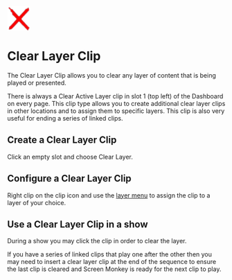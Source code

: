 ![](../../images/ClearLayerIcon.png) 
# Clear Layer Clip

The Clear Layer Clip allows you to clear any layer of content that is being played or presented.

There is always a Clear Active Layer clip in slot 1 (top left) of the Dashboard on every page. This clip type allows you to create additional clear layer clips in other locations and to assign them to specific layers. This clip is also very useful for ending a series of linked clips.

## Create a Clear Layer Clip
Click an empty slot and choose Clear Layer. 

## Configure a Clear Layer Clip
Right clip on the clip icon and use the [layer menu](../clipSettings/layer.md) to assign the clip to a layer of your choice.

## Use a Clear Layer Clip in a show
During a show you may click the clip in order to clear the layer. 

If you have a series of linked clips that play one after the other then you may need to insert a clear layer clip at the end of the sequence to ensure the last clip is cleared and Screen Monkey is ready for the next clip to play.

